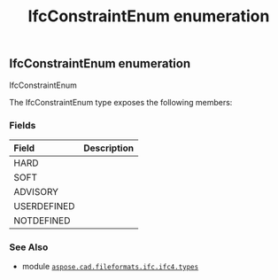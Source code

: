﻿---
title: IfcConstraintEnum enumeration
second_title: Aspose.CAD for Python via .NET API References
description: 
type: docs
weight: 2300
url: /python-net/aspose.cad.fileformats.ifc.ifc4.types/ifcconstraintenum/
is_root: false
---

## IfcConstraintEnum enumeration

IfcConstraintEnum



The IfcConstraintEnum type exposes the following members:

### Fields
| Field | Description |
| :- | :- |
| HARD |  |
| SOFT |  |
| ADVISORY |  |
| USERDEFINED |  |
| NOTDEFINED |  |



### See Also
* module [`aspose.cad.fileformats.ifc.ifc4.types`](..)
